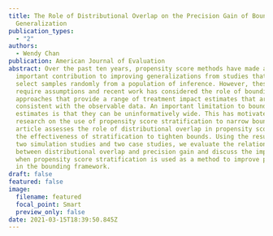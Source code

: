 ```yaml
---
title: The Role of Distributional Overlap on the Precision Gain of Bounds for
  Generalization
publication_types:
  - "2"
authors:
  - Wendy Chan
publication: American Journal of Evaluation
abstract: Over the past ten years, propensity score methods have made an
  important contribution to improving generalizations from studies that do not
  select samples randomly from a population of inference. However, these methods
  require assumptions and recent work has considered the role of bounding
  approaches that provide a range of treatment impact estimates that are
  consistent with the observable data. An important limitation to bound
  estimates is that they can be uninformatively wide. This has motivated
  research on the use of propensity score stratification to narrow bounds. This
  article assesses the role of distributional overlap in propensity scores on
  the effectiveness of stratification to tighten bounds. Using the results of
  two simulation studies and two case studies, we evaluate the relationship
  between distributional overlap and precision gain and discuss the implications
  when propensity score stratification is used as a method to improve precision
  in the bounding framework.
draft: false
featured: false
image:
  filename: featured
  focal_point: Smart
  preview_only: false
date: 2021-03-15T18:39:50.845Z
---
```


